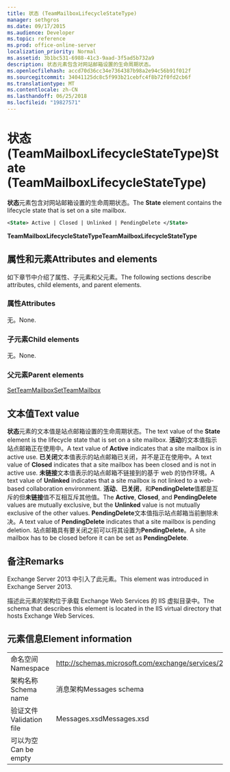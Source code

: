 ```yaml
---
title: 状态 (TeamMailboxLifecycleStateType)
manager: sethgros
ms.date: 09/17/2015
ms.audience: Developer
ms.topic: reference
ms.prod: office-online-server
localization_priority: Normal
ms.assetid: 3b1bc531-6988-41c3-9aad-3f5ad5b732a9
description: 状态元素包含对网站邮箱设置的生命周期状态。
ms.openlocfilehash: accd70d36cc34e7364387b98a2e94c56b91f012f
ms.sourcegitcommit: 34041125dc8c5f993b21cebfc4f8b72f0fd2cb6f
ms.translationtype: MT
ms.contentlocale: zh-CN
ms.lasthandoff: 06/25/2018
ms.locfileid: "19827571"
---
```

# <a name="state-teammailboxlifecyclestatetype"></a><span data-ttu-id="ac2ad-103">状态 (TeamMailboxLifecycleStateType)</span><span class="sxs-lookup"><span data-stu-id="ac2ad-103">State (TeamMailboxLifecycleStateType)</span></span>

<span data-ttu-id="ac2ad-104">**状态**元素包含对网站邮箱设置的生命周期状态。</span><span class="sxs-lookup"><span data-stu-id="ac2ad-104">The **State** element contains the lifecycle state that is set on a site mailbox.</span></span> 
  
```XML
<State> Active | Closed | Unlinked | PendingDelete </State>
```

<span data-ttu-id="ac2ad-105">**TeamMailboxLifecycleStateType**</span><span class="sxs-lookup"><span data-stu-id="ac2ad-105">**TeamMailboxLifecycleStateType**</span></span>

## <a name="attributes-and-elements"></a><span data-ttu-id="ac2ad-106">属性和元素</span><span class="sxs-lookup"><span data-stu-id="ac2ad-106">Attributes and elements</span></span>

<span data-ttu-id="ac2ad-107">如下章节中介绍了属性、子元素和父元素。</span><span class="sxs-lookup"><span data-stu-id="ac2ad-107">The following sections describe attributes, child elements, and parent elements.</span></span>
  
### <a name="attributes"></a><span data-ttu-id="ac2ad-108">属性</span><span class="sxs-lookup"><span data-stu-id="ac2ad-108">Attributes</span></span>

<span data-ttu-id="ac2ad-109">无。</span><span class="sxs-lookup"><span data-stu-id="ac2ad-109">None.</span></span>
  
### <a name="child-elements"></a><span data-ttu-id="ac2ad-110">子元素</span><span class="sxs-lookup"><span data-stu-id="ac2ad-110">Child elements</span></span>

<span data-ttu-id="ac2ad-111">无。</span><span class="sxs-lookup"><span data-stu-id="ac2ad-111">None.</span></span>
  
### <a name="parent-elements"></a><span data-ttu-id="ac2ad-112">父元素</span><span class="sxs-lookup"><span data-stu-id="ac2ad-112">Parent elements</span></span>

[<span data-ttu-id="ac2ad-113">SetTeamMailbox</span><span class="sxs-lookup"><span data-stu-id="ac2ad-113">SetTeamMailbox</span></span>](setteammailbox.md)
  
## <a name="text-value"></a><span data-ttu-id="ac2ad-114">文本值</span><span class="sxs-lookup"><span data-stu-id="ac2ad-114">Text value</span></span>

<span data-ttu-id="ac2ad-115">**状态**元素的文本值是站点邮箱设置的生命周期状态。</span><span class="sxs-lookup"><span data-stu-id="ac2ad-115">The text value of the **State** element is the lifecycle state that is set on a site mailbox.</span></span> <span data-ttu-id="ac2ad-116">**活动**的文本值指示站点邮箱正在使用中。</span><span class="sxs-lookup"><span data-stu-id="ac2ad-116">A text value of **Active** indicates that a site mailbox is in active use.</span></span> <span data-ttu-id="ac2ad-117">**已关闭**文本值表示的站点邮箱已关闭，并不是正在使用中。</span><span class="sxs-lookup"><span data-stu-id="ac2ad-117">A text value of **Closed** indicates that a site mailbox has been closed and is not in active use.</span></span> <span data-ttu-id="ac2ad-118">**未链接**文本值表示的站点邮箱不链接到的基于 web 的协作环境。</span><span class="sxs-lookup"><span data-stu-id="ac2ad-118">A text value of **Unlinked** indicates that a site mailbox is not linked to a web-based collaboration environment.</span></span> <span data-ttu-id="ac2ad-119">**活动**、**已关闭**，和**PendingDelete**值都是互斥的但**未链接**值不互相互斥其他值。</span><span class="sxs-lookup"><span data-stu-id="ac2ad-119">The **Active**, **Closed**, and **PendingDelete** values are mutually exclusive, but the **Unlinked** value is not mutually exclusive of the other values.</span></span> <span data-ttu-id="ac2ad-120">**PendingDelete**文本值指示站点邮箱当前删除未决。</span><span class="sxs-lookup"><span data-stu-id="ac2ad-120">A text value of **PendingDelete** indicates that a site mailbox is pending deletion.</span></span> <span data-ttu-id="ac2ad-121">站点邮箱具有要关闭之前可以将其设置为**PendingDelete**。</span><span class="sxs-lookup"><span data-stu-id="ac2ad-121">A site mailbox has to be closed before it can be set as **PendingDelete**.</span></span>
  
## <a name="remarks"></a><span data-ttu-id="ac2ad-122">备注</span><span class="sxs-lookup"><span data-stu-id="ac2ad-122">Remarks</span></span>

<span data-ttu-id="ac2ad-123">Exchange Server 2013 中引入了此元素。</span><span class="sxs-lookup"><span data-stu-id="ac2ad-123">This element was introduced in Exchange Server 2013.</span></span>
  
<span data-ttu-id="ac2ad-124">描述此元素的架构位于承载 Exchange Web Services 的 IIS 虚拟目录中。</span><span class="sxs-lookup"><span data-stu-id="ac2ad-124">The schema that describes this element is located in the IIS virtual directory that hosts Exchange Web Services.</span></span>
  
## <a name="element-information"></a><span data-ttu-id="ac2ad-125">元素信息</span><span class="sxs-lookup"><span data-stu-id="ac2ad-125">Element information</span></span>

|||
|:-----|:-----|
|<span data-ttu-id="ac2ad-126">命名空间</span><span class="sxs-lookup"><span data-stu-id="ac2ad-126">Namespace</span></span>  <br/> |http://schemas.microsoft.com/exchange/services/2006/messages  <br/> |
|<span data-ttu-id="ac2ad-127">架构名称</span><span class="sxs-lookup"><span data-stu-id="ac2ad-127">Schema name</span></span>  <br/> |<span data-ttu-id="ac2ad-128">消息架构</span><span class="sxs-lookup"><span data-stu-id="ac2ad-128">Messages schema</span></span>  <br/> |
|<span data-ttu-id="ac2ad-129">验证文件</span><span class="sxs-lookup"><span data-stu-id="ac2ad-129">Validation file</span></span>  <br/> |<span data-ttu-id="ac2ad-130">Messages.xsd</span><span class="sxs-lookup"><span data-stu-id="ac2ad-130">Messages.xsd</span></span>  <br/> |
|<span data-ttu-id="ac2ad-131">可以为空</span><span class="sxs-lookup"><span data-stu-id="ac2ad-131">Can be empty</span></span>  <br/> ||
   

